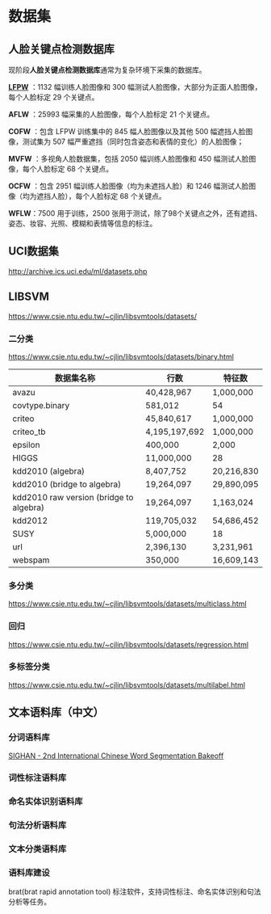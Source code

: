 # 数据集

## 人脸关键点检测数据库

现阶段**人脸关键点检测数据库**通常为复杂环境下采集的数据库。

**[LFPW](https://neerajkumar.org/databases/lfpw/)** ：1132 幅训练人脸图像和 300 幅测试人脸图像，大部分为正面人脸图像，每个人脸标定 29 个关键点。

**AFLW** ：25993 幅采集的人脸图像，每个人脸标定 21 个关键点。

**COFW** ：包含 LFPW 训练集中的 845 幅人脸图像以及其他 500 幅遮挡人脸图像，测试集为 507 幅严重遮挡（同时包含姿态和表情的变化）的人脸图像；

**MVFW** ：多视角人脸数据集，包括 2050 幅训练人脸图像和 450 幅测试人脸图像，每个人脸标定 68 个关键点。

**OCFW** ：包含 2951 幅训练人脸图像（均为未遮挡人脸）和 1246 幅测试人脸图像（均为遮挡人脸），每个人脸标定 68 个关键点。

**WFLW**：7500 用于训练，2500 张用于测试，除了98个关键点之外，还有遮挡、姿态、妆容、光照、模糊和表情等信息的标注。

## UCI数据集

http://archive.ics.uci.edu/ml/datasets.php



## LIBSVM

https://www.csie.ntu.edu.tw/~cjlin/libsvmtools/datasets/





### 二分类

https://www.csie.ntu.edu.tw/~cjlin/libsvmtools/datasets/binary.html

| 数据集名称                              | 行数          | 特征数     |
| --------------------------------------- | ------------- | ---------- |
| avazu                                   | 40,428,967    | 1,000,000  |
| covtype.binary                          | 581,012       | 54         |
| criteo                                  | 45,840,617    | 1,000,000  |
| criteo_tb                               | 4,195,197,692 | 1,000,000  |
| epsilon                                 | 400,000       | 2,000      |
| HIGGS                                   | 11,000,000    | 28         |
| kdd2010 (algebra)                       | 8,407,752     | 20,216,830 |
| kdd2010 (bridge to algebra)             | 19,264,097    | 29,890,095 |
| kdd2010 raw version (bridge to algebra) | 19,264,097    | 1,163,024  |
| kdd2012                                 | 119,705,032   | 54,686,452 |
| SUSY                                    | 5,000,000     | 18         |
| url                                     | 2,396,130     | 3,231,961  |
| webspam                                 | 350,000       | 16,609,143 |

### 多分类

https://www.csie.ntu.edu.tw/~cjlin/libsvmtools/datasets/multiclass.html

### 回归

https://www.csie.ntu.edu.tw/~cjlin/libsvmtools/datasets/regression.html

### 多标签分类

https://www.csie.ntu.edu.tw/~cjlin/libsvmtools/datasets/multilabel.html



## 文本语料库（中文）

### 分词语料库

[SIGHAN - 2nd International Chinese Word Segmentation Bakeoff](https://link.zhihu.com/?target=http%3A//sighan.cs.uchicago.edu/bakeoff2005/)



### 词性标注语料库



### 命名实体识别语料库



### 句法分析语料库



### 文本分类语料库



### 语料库建设

brat(brat rapid annotation tool) 标注软件，支持词性标注、命名实体识别和句法分析等任务。